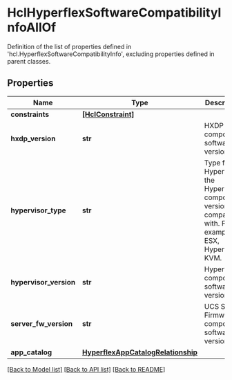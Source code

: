 # HclHyperflexSoftwareCompatibilityInfoAllOf

Definition of the list of properties defined in 'hcl.HyperflexSoftwareCompatibilityInfo', excluding properties defined in parent classes.
## Properties
Name | Type | Description | Notes
------------ | ------------- | ------------- | -------------
**constraints** | [**[HclConstraint]**](HclConstraint.md) |  | [optional] 
**hxdp_version** | **str** | HXDP component software version. | [optional] 
**hypervisor_type** | **str** | Type fo Hypervisor the HyperFlex components versions are compatible with. For example ESX, Hyperv or KVM. | [optional]  if omitted the server will use the default value of "ESXi"
**hypervisor_version** | **str** | Hypervisor component software version. | [optional] 
**server_fw_version** | **str** | UCS Server Firmware component software version. | [optional] 
**app_catalog** | [**HyperflexAppCatalogRelationship**](HyperflexAppCatalogRelationship.md) |  | [optional] 

[[Back to Model list]](../README.md#documentation-for-models) [[Back to API list]](../README.md#documentation-for-api-endpoints) [[Back to README]](../README.md)


